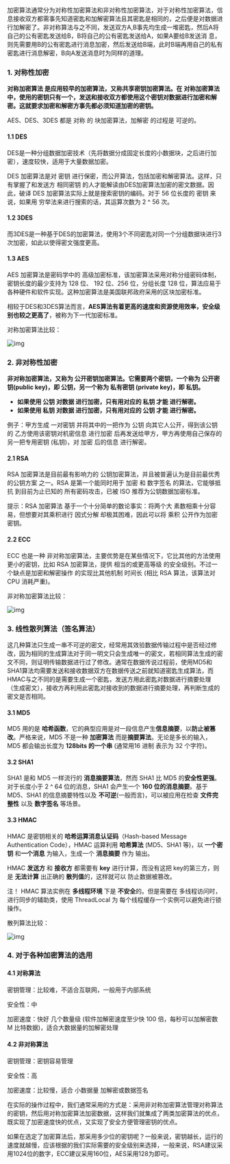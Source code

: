 加密算法通常分为对称性加密算法和非对称性加密算法，对于对称性加密算法，信息接收双方都需事先知道密匙和加解密算法且其密匙是相同的，之后便是对数据进行加解密了。非对称算法与之不同，发送双方A,B事先均生成一堆密匙，然后A将自己的公有密匙发送给B，B将自己的公有密匙发送给A，如果A要给B发送消 息，则先需要用B的公有密匙进行消息加密，然后发送给B端，此时B端再用自己的私有密匙进行消息解密，B向A发送消息时为同样的道理。



### 1. 对称性加密

**对称加密算法 是应用较早的加密算法，又称共享密钥加密算法。在 对称加密算法中，使用的密钥只有一个，发送和接收双方都使用这个密钥对数据进行加密和解密。这就要求加密和解密方事先都必须知道加密的密钥。**

AES、DES、3DES 都是 对称 的 块加密算法，加解密 的过程是 可逆的。

#### 1.1 DES

DES是一种分组数据加密技术（先将数据分成固定长度的小数据块，之后进行加密），速度较快，适用于大量数据加密。

DES 加密算法是对 密钥 进行保密，而公开算法，包括加密和解密算法。这样，只有掌握了和发送方 相同密钥 的人才能解读由DES加密算法加密的密文数据。因此，破译 DES 加密算法实际上就是搜索密钥的编码。对于 56 位长度的 密钥 来说，如果用 穷举法来进行搜索的话，其运算次数为 2 ^ 56 次。



#### 1.2 3DES

而3DES是一种基于DES的加密算法，使用3个不同密匙对同一个分组数据块进行3次加密，如此以使得密文强度更高。



#### 1.3 AES

AES 加密算法是密码学中的 高级加密标准，该加密算法采用对称分组密码体制，密钥长度的最少支持为 128 位、 192 位、256 位，分组长度 128 位，算法应易于各种硬件和软件实现。这种加密算法是美国联邦政府采用的区块加密标准。

相较于DES和3DES算法而言，**AES算法有着更高的速度和资源使用效率，安全级别也较之更高了**，被称为下一代加密标准。



对称加密算法比较：

![img](http://pcc.huitogo.club/83b2ce0e79c0fe4963bbc06553e47785)



### 2. 非对称性加密

**非对称加密算法，又称为 公开密钥加密算法。它需要两个密钥，一个称为 公开密钥(public key)，即 公钥，另一个称为 私有密钥 (private key)，即 私钥。**

- **如果使用 公钥 对数据 进行加密，只有用对应的 私钥 才能 进行解密。**
- **如果使用 私钥 对数据 进行加密，只有用对应的 公钥 才能 进行解密。**



例子：甲方生成 一对密钥 并将其中的一把作为 公钥 向其它人公开，得到该公钥的 乙方使用该密钥对机密信息 进行加密 后再发送给甲方，甲方再使用自己保存的另一把专用密钥 (私钥)，对 加密 后的信息 进行解密。



#### 2.1 RSA

RSA 加密算法是目前最有影响力的 公钥加密算法，并且被普遍认为是目前最优秀的公钥方案 之一。RSA 是第一个能同时用于 加密 和 数字签名 的算法，它能够抵抗 到目前为止已知的 所有密码攻击，已被 ISO 推荐为公钥数据加密标准。

提示：RSA 加密算法 基于一个十分简单的数论事实：将两个大 素数相乘十分容易，但想要对其乘积进行 因式分解 却极其困难，因此可以将 乘积 公开作为加密密钥。



#### 2.2 ECC

ECC 也是一种 非对称加密算法，主要优势是在某些情况下，它比其他的方法使用更小的密钥，比如 RSA 加密算法，提供 相当的或更高等级 的安全级别。不过一个缺点是加密和解密操作 的实现比其他机制 时间长 (相比 RSA 算法，该算法对 CPU 消耗严重)。



非对称加密算法比较：

![img](http://pcc.huitogo.club/257975c44ca46088a2bdcc8dc94e5377)



### 3. 线性散列算法（签名算法）

这几种算法只生成一串不可逆的密文，经常用其效验数据传输过程中是否经过修改，因为相同的生成算法对于同一明文只会生成唯一的密文，若相同算法生成的密文不同，则证明传输数据进行过了修改。通常在数据传说过程前，使用MD5和SHA1算法均需要发送和接收数据双方在数据传送之前就知道密匙生成算法，而HMAC与之不同的是需要生成一个密匙，发送方用此密匙对数据进行摘要处理（生成密文），接收方再利用此密匙对接收到的数据进行摘要处理，再判断生成的密文是否相同。



#### 3.1 MD5

MD5 用的是 **哈希函数**，它的典型应用是对一段信息产生**信息摘要**，以**防止被篡改**。严格来说，MD5 不是一种 **加密算法** 而是**摘要算法**。无论是多长的输入，MD5 都会输出长度为 **128bits 的一个串** (通常用16 进制 表示为 32 个字符)。



#### 3.2 SHA1

SHA1 是和 MD5 一样流行的 **消息摘要算法**，然而 SHA1 比 MD5 的**安全性更强**。对于长度小于 2 ^ 64 位的消息，SHA1 会产生一个 **160 位的消息摘要**。基于 MD5、SHA1 的信息摘要特性以及 **不可逆**(一般而言)，可以被应用在检查 **文件完整性** 以及 **数字签名** 等场景。



#### 3.3 HMAC

HMAC 是密钥相关的 **哈希运算消息认证码**（Hash-based Message Authentication Code），HMAC 运算利用 **哈希算法** (MD5、SHA1 等)，以 **一个密钥** 和**一个消息** 为输入，生成一个 **消息摘要** 作为 输出。

HMAC **发送方** 和 **接收方** 都需要有 **key** 进行计算，而没有这把 key的第三方，则是 **无法计算** 出正确的 **散列值**的，这样就可以 防止数据被篡改。

注！ HMAC 算法实例在 **多线程环境** 下是 **不安全**的。但是需要在 多线程访问时，进行同步的辅助类，使用 ThreadLocal 为 每个线程缓存一个实例可以避免进行锁操作。



散列算法比较：

![img](http://pcc.huitogo.club/da1de35c3ba75b53d99e40c25ed3bd8b)



### 4. 对于各种加密算法的选用

#### 4.1 对称算法

密钥管理：比较难，不适合互联网，一般用于内部系统

安全性：中

加密速度：快好 几个数量级 (软件加解密速度至少快 100 倍，每秒可以加解密数 M 比特数据)，适合大数据量的加解密处理



#### 4.2 非对称算法

密钥管理：密钥容易管理

安全性：高

加密速度：比较慢，适合 小数据量 加解密或数据签名



在实际的操作过程中，我们通常采用的方式是：采用非对称加密算法管理对称算法的密钥，然后用对称加密算法加密数据，这样我们就集成了两类加密算法的优点，既实现了加密速度快的优点，又实现了安全方便管理密钥的优点。

如果在选定了加密算法后，那采用多少位的密钥呢？一般来说，密钥越长，运行的速度就越慢，应该根据的我们实际需要的安全级别来选择，一般来说，RSA建议采用1024位的数字，ECC建议采用160位，AES采用128为即可。